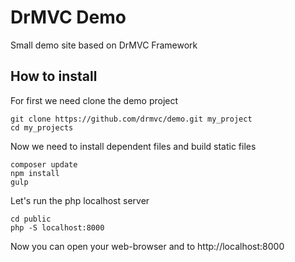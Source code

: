 # DrMVC Demo

Small demo site based on DrMVC Framework

## How to install

For first we need clone the demo project

    git clone https://github.com/drmvc/demo.git my_project
    cd my_projects

Now we need to install dependent files and build static files

    composer update
    npm install
    gulp

Let's run the php localhost server

    cd public
    php -S localhost:8000

Now you can open your web-browser and to http://localhost:8000
